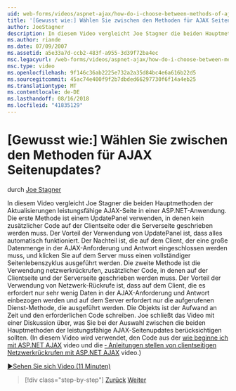 ```yaml
---
uid: web-forms/videos/aspnet-ajax/how-do-i-choose-between-methods-of-ajax-page-updates
title: '[Gewusst wie:] Wählen Sie zwischen den Methoden für AJAX Seitenupdates? | Microsoft-Dokumentation'
author: JoeStagner
description: In diesem Video vergleicht Joe Stagner die beiden Hauptmethoden der Aktualisierungen leistungsfähige AJAX-Seite in einer ASP.NET-Anwendung. Die erste Methode ist ein Benutzerprofil-Datenträger verwenden...
ms.author: riande
ms.date: 07/09/2007
ms.assetid: a5e33a7d-ccb2-483f-a955-3d39f72ba4ec
msc.legacyurl: /web-forms/videos/aspnet-ajax/how-do-i-choose-between-methods-of-ajax-page-updates
msc.type: video
ms.openlocfilehash: 9f146c36ab2225e732a2a35d84bc4e6a616b22d5
ms.sourcegitcommit: 45ac74e400f9f2b7dbded66297730f6f14a4eb25
ms.translationtype: MT
ms.contentlocale: de-DE
ms.lasthandoff: 08/16/2018
ms.locfileid: "41835129"
---
```

<a name="how-do-i-choose-between-methods-of-ajax-page-updates"></a>[Gewusst wie:] Wählen Sie zwischen den Methoden für AJAX Seitenupdates?
====================
durch [Joe Stagner](https://github.com/JoeStagner)

In diesem Video vergleicht Joe Stagner die beiden Hauptmethoden der Aktualisierungen leistungsfähige AJAX-Seite in einer ASP.NET-Anwendung. Die erste Methode ist einem UpdatePanel verwenden, in denen kein zusätzlicher Code auf der Clientseite oder die Serverseite geschrieben werden muss. Der Vorteil der Verwendung von UpdatePanel ist, dass alles automatisch funktioniert. Der Nachteil ist, die auf dem Client, der eine große Datenmenge in der AJAX-Anforderung und Antwort eingeschlossen werden muss, und klicken Sie auf dem Server muss einen vollständiger Seitenlebenszyklus ausgeführt werden. Die zweite Methode ist die Verwendung netzwerkrückrufen, zusätzlicher Code, in denen auf der Clientseite und der Serverseite geschrieben werden muss. Der Vorteil der Verwendung von Netzwerk-Rückrufe ist, dass auf dem Client, die es erfordert nur sehr wenig Daten in der AJAX-Anforderung und Antwort einbezogen werden und auf dem Server erfordert nur die aufgerufenen Dienst-Methode, die ausgeführt werden. Die Objekts ist der Aufwand an Zeit und den erforderlichen Code schreiben. Joe schließt das Video mit einer Diskussion über, was Sie bei der Auswahl zwischen die beiden Hauptmethoden der leistungsfähige AJAX-Seitenupdates berücksichtigen sollten. (In diesem Video wird verwendet, den Code aus der [wie beginne ich mit ASP.NET AJAX](how-do-i-get-started-with-aspnet-ajax.md) video und die [‑ Anleitungen stellen von clientseitigen Netzwerkrückrufen mit ASP.NET AJAX](how-do-i-make-client-side-network-callbacks-with-aspnet-ajax.md) video.)

[&#9654;Sehen Sie sich Video (11 Minuten)](https://channel9.msdn.com/Blogs/ASP-NET-Site-Videos/how-do-i-choose-between-methods-of-ajax-page-updates)

> [!div class="step-by-step"]
> [Zurück](how-do-i-update-multiple-regions-of-a-page-with-aspnet-ajax.md)
> [Weiter](how-do-i-use-other-javascript-user-interface-libraries-with-aspnet-ajax.md)
